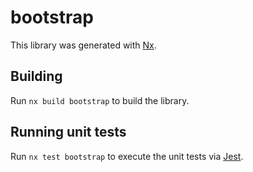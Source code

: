 # bootstrap

This library was generated with [Nx](https://nx.dev).

## Building

Run `nx build bootstrap` to build the library.

## Running unit tests

Run `nx test bootstrap` to execute the unit tests via [Jest](https://jestjs.io).
